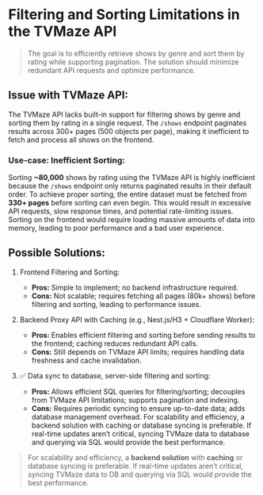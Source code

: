 # Filtering and Sorting Limitations in the TVMaze API

> The goal is to efficiently retrieve shows by genre and sort them by rating while supporting pagination. The solution should minimize redundant API requests and optimize performance.

## Issue with TVMaze API:

The TVMaze API lacks built-in support for filtering shows by genre and sorting them by rating in a single request. The `/shows` endpoint paginates results across 300+ pages (500 objects per page), making it inefficient to fetch and process all shows on the frontend.

### Use-case: Inefficient Sorting:

Sorting **~80,000** shows by rating using the TVMaze API is highly inefficient because the `/shows` endpoint only returns paginated results in their default order. To achieve proper sorting, the entire dataset must be fetched from **330+ pages** before sorting can even begin. This would result in excessive API requests, slow response times, and potential rate-limiting issues. Sorting on the frontend would require loading massive amounts of data into memory, leading to poor performance and a bad user experience.

## Possible Solutions:

1. Frontend Filtering and Sorting:

   - **Pros:** Simple to implement; no backend infrastructure required.
   - **Cons:** Not scalable; requires fetching all pages (80k+ shows) before filtering and sorting, leading to performance issues.

2. Backend Proxy API with Caching (e.g., Nest.js/H3 + Cloudflare Worker):

   - **Pros:** Enables efficient filtering and sorting before sending results to the frontend; caching reduces redundant API calls.
   - **Cons:** Still depends on TVMaze API limits; requires handling data freshness and cache invalidation.

3. ✅ Data sync to database, server-side filtering and sorting:

   - **Pros:** Allows efficient SQL queries for filtering/sorting; decouples from TVMaze API limitations; supports pagination and indexing.
   - **Cons:** Requires periodic syncing to ensure up-to-date data; adds database management overhead.
     For scalability and efficiency, a backend solution with caching or database syncing is preferable. If real-time updates aren’t critical, syncing TVMaze data to database and querying via SQL would provide the best performance.

> For scalability and efficiency, a **backend solution** with **caching** or database syncing is preferable. If real-time updates aren’t critical, syncing TVMaze data to DB and querying via SQL would provide the best performance.
